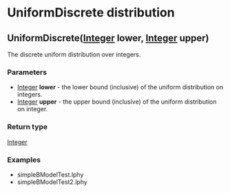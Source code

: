 UniformDiscrete distribution
============================
UniformDiscrete([Integer](../types/Integer.md) **lower**, [Integer](../types/Integer.md) **upper**)
---------------------------------------------------------------------------------------------------

The discrete uniform distribution over integers.

### Parameters

- [Integer](../types/Integer.md) **lower** - the lower bound (inclusive) of the uniform distribution on integers.
- [Integer](../types/Integer.md) **upper** - the upper bound (inclusive) of the uniform distribution on integer.

### Return type

[Integer](../types/Integer.md)


### Examples

- simpleBModelTest.lphy
- simpleBModelTest2.lphy



